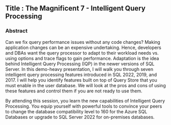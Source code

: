 ## Title : **The Magnificent 7 - Intelligent Query Processing**
### Abstract
Can we fix query performance issues without any code changes? Making application changes can be an expensive undertaking. Hence, developers and DBAs want the query processor to adapt to their workload needs vs. using options and trace flags to gain performance. Adaptation is the idea behind Intelligent Query Processing (IQP) in the newer versions of SQL Server. In this demo-heavy presentation, I will walk you through seven intelligent query processing features introduced in SQL 2022, 2019, and 2017. I will help you identify features built on top of Query Store that you must enable in the user database. We will look at the pros and cons of using these features and control them if you are not ready to use them.

By attending this session, you learn the new capabilities of Intelligent Query Processing. You equip yourself with powerful tools to convince your peers to change the database compatibility level to 160 for the Azure SQL Databases or upgrade to SQL Server 2022 for on-premises databases.
